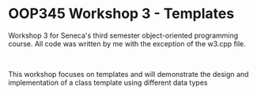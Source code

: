 <h1> OOP345 Workshop 3 - Templates </h1>

<p>Workshop 3 for Seneca's third semester object-oriented programming
course. All code was written by me with the exception of the w3.cpp
file. </p>

<br>

<p>This workshop focuses on templates and will demonstrate the design
and implementation of a class template using different data types </p>